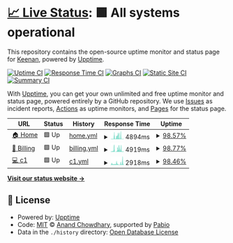 # [📈 Live Status](https://status.abstract-hosting.com): <!--live status--> **🟩 All systems operational**

This repository contains the open-source uptime monitor and status page for [Keenan](https://status.abstract-hosting.com), powered by [Upptime](https://github.com/upptime/upptime).

[![Uptime CI](https://github.com/BeeSting50/Abstract-Status/workflows/Uptime%20CI/badge.svg)](https://github.com/BeeSting50/Abstract-Status/actions?query=workflow%3A%22Uptime+CI%22)
[![Response Time CI](https://github.com/BeeSting50/Abstract-Status/workflows/Response%20Time%20CI/badge.svg)](https://github.com/BeeSting50/Abstract-Status/actions?query=workflow%3A%22Response+Time+CI%22)
[![Graphs CI](https://github.com/BeeSting50/Abstract-Status/workflows/Graphs%20CI/badge.svg)](https://github.com/BeeSting50/Abstract-Status/actions?query=workflow%3A%22Graphs+CI%22)
[![Static Site CI](https://github.com/BeeSting50/Abstract-Status/workflows/Static%20Site%20CI/badge.svg)](https://github.com/BeeSting50/Abstract-Status/actions?query=workflow%3A%22Static+Site+CI%22)
[![Summary CI](https://github.com/BeeSting50/Abstract-Status/workflows/Summary%20CI/badge.svg)](https://github.com/BeeSting50/Abstract-Status/actions?query=workflow%3A%22Summary+CI%22)

With [Upptime](https://upptime.js.org), you can get your own unlimited and free uptime monitor and status page, powered entirely by a GitHub repository. We use [Issues](https://github.com/BeeSting50/Abstract-Status/issues) as incident reports, [Actions](https://github.com/BeeSting50/Abstract-Status/actions) as uptime monitors, and [Pages](https://status.abstract-hosting.com) for the status page.

<!--start: status pages-->
<!-- This summary is generated by Upptime (https://github.com/upptime/upptime) -->
<!-- Do not edit this manually, your changes will be overwritten -->
<!-- prettier-ignore -->
| URL | Status | History | Response Time | Uptime |
| --- | ------ | ------- | ------------- | ------ |
| <img alt="" src="https://icons.duckduckgo.com/ip3/www.abstract-hosting.com.ico" height="13"> [🏠 Home](https://www.abstract-hosting.com) | 🟩 Up | [home.yml](https://github.com/BeeSting50/Abstract-Status/commits/HEAD/history/home.yml) | <details><summary><img alt="Response time graph" src="./graphs/home/response-time-week.png" height="20"> 4894ms</summary><br><a href="https://status.abstract-hosting.com/history/home"><img alt="Response time 4894" src="https://img.shields.io/endpoint?url=https%3A%2F%2Fraw.githubusercontent.com%2FBeeSting50%2FAbstract-Status%2FHEAD%2Fapi%2Fhome%2Fresponse-time.json"></a><br><a href="https://status.abstract-hosting.com/history/home"><img alt="24-hour response time 628" src="https://img.shields.io/endpoint?url=https%3A%2F%2Fraw.githubusercontent.com%2FBeeSting50%2FAbstract-Status%2FHEAD%2Fapi%2Fhome%2Fresponse-time-day.json"></a><br><a href="https://status.abstract-hosting.com/history/home"><img alt="7-day response time 4894" src="https://img.shields.io/endpoint?url=https%3A%2F%2Fraw.githubusercontent.com%2FBeeSting50%2FAbstract-Status%2FHEAD%2Fapi%2Fhome%2Fresponse-time-week.json"></a><br><a href="https://status.abstract-hosting.com/history/home"><img alt="30-day response time 4894" src="https://img.shields.io/endpoint?url=https%3A%2F%2Fraw.githubusercontent.com%2FBeeSting50%2FAbstract-Status%2FHEAD%2Fapi%2Fhome%2Fresponse-time-month.json"></a><br><a href="https://status.abstract-hosting.com/history/home"><img alt="1-year response time 4894" src="https://img.shields.io/endpoint?url=https%3A%2F%2Fraw.githubusercontent.com%2FBeeSting50%2FAbstract-Status%2FHEAD%2Fapi%2Fhome%2Fresponse-time-year.json"></a></details> | <details><summary><a href="https://status.abstract-hosting.com/history/home">98.57%</a></summary><a href="https://status.abstract-hosting.com/history/home"><img alt="All-time uptime 98.57%" src="https://img.shields.io/endpoint?url=https%3A%2F%2Fraw.githubusercontent.com%2FBeeSting50%2FAbstract-Status%2FHEAD%2Fapi%2Fhome%2Fuptime.json"></a><br><a href="https://status.abstract-hosting.com/history/home"><img alt="24-hour uptime 100.00%" src="https://img.shields.io/endpoint?url=https%3A%2F%2Fraw.githubusercontent.com%2FBeeSting50%2FAbstract-Status%2FHEAD%2Fapi%2Fhome%2Fuptime-day.json"></a><br><a href="https://status.abstract-hosting.com/history/home"><img alt="7-day uptime 98.57%" src="https://img.shields.io/endpoint?url=https%3A%2F%2Fraw.githubusercontent.com%2FBeeSting50%2FAbstract-Status%2FHEAD%2Fapi%2Fhome%2Fuptime-week.json"></a><br><a href="https://status.abstract-hosting.com/history/home"><img alt="30-day uptime 98.57%" src="https://img.shields.io/endpoint?url=https%3A%2F%2Fraw.githubusercontent.com%2FBeeSting50%2FAbstract-Status%2FHEAD%2Fapi%2Fhome%2Fuptime-month.json"></a><br><a href="https://status.abstract-hosting.com/history/home"><img alt="1-year uptime 98.57%" src="https://img.shields.io/endpoint?url=https%3A%2F%2Fraw.githubusercontent.com%2FBeeSting50%2FAbstract-Status%2FHEAD%2Fapi%2Fhome%2Fuptime-year.json"></a></details>
| <img alt="" src="https://icons.duckduckgo.com/ip3/billing.abstract-hosting.com.ico" height="13"> [🧾 Billing](https://billing.abstract-hosting.com) | 🟩 Up | [billing.yml](https://github.com/BeeSting50/Abstract-Status/commits/HEAD/history/billing.yml) | <details><summary><img alt="Response time graph" src="./graphs/billing/response-time-week.png" height="20"> 4919ms</summary><br><a href="https://status.abstract-hosting.com/history/billing"><img alt="Response time 4919" src="https://img.shields.io/endpoint?url=https%3A%2F%2Fraw.githubusercontent.com%2FBeeSting50%2FAbstract-Status%2FHEAD%2Fapi%2Fbilling%2Fresponse-time.json"></a><br><a href="https://status.abstract-hosting.com/history/billing"><img alt="24-hour response time 943" src="https://img.shields.io/endpoint?url=https%3A%2F%2Fraw.githubusercontent.com%2FBeeSting50%2FAbstract-Status%2FHEAD%2Fapi%2Fbilling%2Fresponse-time-day.json"></a><br><a href="https://status.abstract-hosting.com/history/billing"><img alt="7-day response time 4919" src="https://img.shields.io/endpoint?url=https%3A%2F%2Fraw.githubusercontent.com%2FBeeSting50%2FAbstract-Status%2FHEAD%2Fapi%2Fbilling%2Fresponse-time-week.json"></a><br><a href="https://status.abstract-hosting.com/history/billing"><img alt="30-day response time 4919" src="https://img.shields.io/endpoint?url=https%3A%2F%2Fraw.githubusercontent.com%2FBeeSting50%2FAbstract-Status%2FHEAD%2Fapi%2Fbilling%2Fresponse-time-month.json"></a><br><a href="https://status.abstract-hosting.com/history/billing"><img alt="1-year response time 4919" src="https://img.shields.io/endpoint?url=https%3A%2F%2Fraw.githubusercontent.com%2FBeeSting50%2FAbstract-Status%2FHEAD%2Fapi%2Fbilling%2Fresponse-time-year.json"></a></details> | <details><summary><a href="https://status.abstract-hosting.com/history/billing">98.77%</a></summary><a href="https://status.abstract-hosting.com/history/billing"><img alt="All-time uptime 98.77%" src="https://img.shields.io/endpoint?url=https%3A%2F%2Fraw.githubusercontent.com%2FBeeSting50%2FAbstract-Status%2FHEAD%2Fapi%2Fbilling%2Fuptime.json"></a><br><a href="https://status.abstract-hosting.com/history/billing"><img alt="24-hour uptime 100.00%" src="https://img.shields.io/endpoint?url=https%3A%2F%2Fraw.githubusercontent.com%2FBeeSting50%2FAbstract-Status%2FHEAD%2Fapi%2Fbilling%2Fuptime-day.json"></a><br><a href="https://status.abstract-hosting.com/history/billing"><img alt="7-day uptime 98.77%" src="https://img.shields.io/endpoint?url=https%3A%2F%2Fraw.githubusercontent.com%2FBeeSting50%2FAbstract-Status%2FHEAD%2Fapi%2Fbilling%2Fuptime-week.json"></a><br><a href="https://status.abstract-hosting.com/history/billing"><img alt="30-day uptime 98.77%" src="https://img.shields.io/endpoint?url=https%3A%2F%2Fraw.githubusercontent.com%2FBeeSting50%2FAbstract-Status%2FHEAD%2Fapi%2Fbilling%2Fuptime-month.json"></a><br><a href="https://status.abstract-hosting.com/history/billing"><img alt="1-year uptime 98.77%" src="https://img.shields.io/endpoint?url=https%3A%2F%2Fraw.githubusercontent.com%2FBeeSting50%2FAbstract-Status%2FHEAD%2Fapi%2Fbilling%2Fuptime-year.json"></a></details>
| <img alt="" src="https://icons.duckduckgo.com/ip3/c1.my-control-panel.com.ico" height="13"> [💻 c1](https://c1.my-control-panel.com) | 🟩 Up | [c1.yml](https://github.com/BeeSting50/Abstract-Status/commits/HEAD/history/c1.yml) | <details><summary><img alt="Response time graph" src="./graphs/c1/response-time-week.png" height="20"> 2918ms</summary><br><a href="https://status.abstract-hosting.com/history/c1"><img alt="Response time 2918" src="https://img.shields.io/endpoint?url=https%3A%2F%2Fraw.githubusercontent.com%2FBeeSting50%2FAbstract-Status%2FHEAD%2Fapi%2Fc1%2Fresponse-time.json"></a><br><a href="https://status.abstract-hosting.com/history/c1"><img alt="24-hour response time 1664" src="https://img.shields.io/endpoint?url=https%3A%2F%2Fraw.githubusercontent.com%2FBeeSting50%2FAbstract-Status%2FHEAD%2Fapi%2Fc1%2Fresponse-time-day.json"></a><br><a href="https://status.abstract-hosting.com/history/c1"><img alt="7-day response time 2918" src="https://img.shields.io/endpoint?url=https%3A%2F%2Fraw.githubusercontent.com%2FBeeSting50%2FAbstract-Status%2FHEAD%2Fapi%2Fc1%2Fresponse-time-week.json"></a><br><a href="https://status.abstract-hosting.com/history/c1"><img alt="30-day response time 2918" src="https://img.shields.io/endpoint?url=https%3A%2F%2Fraw.githubusercontent.com%2FBeeSting50%2FAbstract-Status%2FHEAD%2Fapi%2Fc1%2Fresponse-time-month.json"></a><br><a href="https://status.abstract-hosting.com/history/c1"><img alt="1-year response time 2918" src="https://img.shields.io/endpoint?url=https%3A%2F%2Fraw.githubusercontent.com%2FBeeSting50%2FAbstract-Status%2FHEAD%2Fapi%2Fc1%2Fresponse-time-year.json"></a></details> | <details><summary><a href="https://status.abstract-hosting.com/history/c1">98.46%</a></summary><a href="https://status.abstract-hosting.com/history/c1"><img alt="All-time uptime 98.46%" src="https://img.shields.io/endpoint?url=https%3A%2F%2Fraw.githubusercontent.com%2FBeeSting50%2FAbstract-Status%2FHEAD%2Fapi%2Fc1%2Fuptime.json"></a><br><a href="https://status.abstract-hosting.com/history/c1"><img alt="24-hour uptime 100.00%" src="https://img.shields.io/endpoint?url=https%3A%2F%2Fraw.githubusercontent.com%2FBeeSting50%2FAbstract-Status%2FHEAD%2Fapi%2Fc1%2Fuptime-day.json"></a><br><a href="https://status.abstract-hosting.com/history/c1"><img alt="7-day uptime 98.46%" src="https://img.shields.io/endpoint?url=https%3A%2F%2Fraw.githubusercontent.com%2FBeeSting50%2FAbstract-Status%2FHEAD%2Fapi%2Fc1%2Fuptime-week.json"></a><br><a href="https://status.abstract-hosting.com/history/c1"><img alt="30-day uptime 98.46%" src="https://img.shields.io/endpoint?url=https%3A%2F%2Fraw.githubusercontent.com%2FBeeSting50%2FAbstract-Status%2FHEAD%2Fapi%2Fc1%2Fuptime-month.json"></a><br><a href="https://status.abstract-hosting.com/history/c1"><img alt="1-year uptime 98.46%" src="https://img.shields.io/endpoint?url=https%3A%2F%2Fraw.githubusercontent.com%2FBeeSting50%2FAbstract-Status%2FHEAD%2Fapi%2Fc1%2Fuptime-year.json"></a></details>

<!--end: status pages-->

[**Visit our status website →**](https://status.abstract-hosting.com)

## 📄 License

- Powered by: [Upptime](https://github.com/upptime/upptime)
- Code: [MIT](./LICENSE) © [Anand Chowdhary](https://anandchowdhary.com), supported by [Pabio](https://pabio.com)
- Data in the `./history` directory: [Open Database License](https://opendatacommons.org/licenses/odbl/1-0/)
